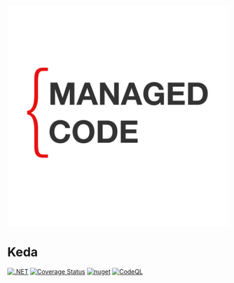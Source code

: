 ![img|300x200](https://raw.githubusercontent.com/managed-code-hub/Keda/main/logo.png)
# Keda
[![.NET](https://github.com/managed-code-hub/Keda/actions/workflows/dotnet.yml/badge.svg)](https://github.com/managed-code-hub/Keda/actions/workflows/dotnet.yml)
[![Coverage Status](https://coveralls.io/repos/github/managed-code-hub/Keda/badge.svg?branch=main)](https://coveralls.io/github/managed-code-hub/Keda?branch=main)
[![nuget](https://github.com/managed-code-hub/Keda/actions/workflows/nuget.yml/badge.svg?branch=main)](https://github.com/managed-code-hub/Keda/actions/workflows/nuget.yml)
[![CodeQL](https://github.com/managed-code-hub/Keda/actions/workflows/codeql-analysis.yml/badge.svg?branch=main)](https://github.com/managed-code-hub/Keda/actions/workflows/codeql-analysis.yml)
